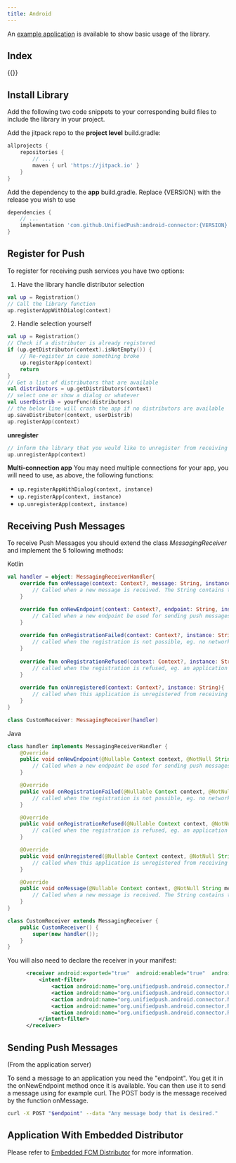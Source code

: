 ```yaml
---
title: Android
---
```


An [example application](https://github.com/UnifiedPush/android-example) is available to show basic usage of the library.

## Index

{{<toc>}}

## Install Library

Add the following two code snippets to your corresponding build files to include the library in your project.

Add the jitpack repo to the **project level** build.gradle:

```gradle
allprojects {
    repositories {
        // ...
        maven { url 'https://jitpack.io' }
    }
}
```

Add the dependency to the **app** build.gradle. Replace {VERSION} with the release you wish to use

```gradle
dependencies {
    // ...
    implementation 'com.github.UnifiedPush:android-connector:{VERSION}'
}
```

## Register for Push

To register for receiving push services you have two options:
1. Have the library handle distributor selection

```kotlin
val up = Registration()
// Call the library function
up.registerAppWithDialog(context)
```

2. Handle selection yourself

```kotlin
val up = Registration()
// Check if a distributor is already registered
if (up.getDistributor(context).isNotEmpty()) {
    // Re-register in case something broke
    up.registerApp(context)
    return
}
// Get a list of distributors that are available
val distributors = up.getDistributors(context)
// select one or show a dialog or whatever
val userDistrib = yourFunc(distributors)
// the below line will crash the app if no distributors are available
up.saveDistributor(context, userDistrib)
up.registerApp(context)
```

**unregister**

```kotlin
// inform the library that you would like to unregister from receiving push messages
up.unregisterApp(context)
```

**Multi-connection app**
You may need multiple connections for your app, you will need to use, as above, the following functions:

- `up.registerAppWithDialog(context, instance)`
- `up.registerApp(context, instance)`
- `up.unregisterApp(context, instance)`

## Receiving Push Messages

To receive Push Messages you should extend the class _MessagingReceiver_ and implement the 5 following methods:

Kotlin

```kotlin
val handler = object: MessagingReceiverHandler{
    override fun onMessage(context: Context?, message: String, instance: String) {
        // Called when a new message is received. The String contains the full POST body of the push message
    }

    override fun onNewEndpoint(context: Context?, endpoint: String, instance: String) {
        // Called when a new endpoint be used for sending push messages
    }
    
    override fun onRegistrationFailed(context: Context?, instance: String) {
        // called when the registration is not possible, eg. no network
    }
    
    override fun onRegistrationRefused(context: Context?, instance: String) {
        // called when the registration is refused, eg. an application with the same Id and another token is registered
    }
    
    override fun onUnregistered(context: Context?, instance: String){
        // called when this application is unregistered from receiving push messages
    }
}

class CustomReceiver: MessagingReceiver(handler)
```

Java

```java
class handler implements MessagingReceiverHandler {
    @Override
    public void onNewEndpoint(@Nullable Context context, @NotNull String endpoint, @NotNull String instance) {
        // Called when a new endpoint be used for sending push messages
    }

    @Override
    public void onRegistrationFailed(@Nullable Context context, @NotNull String instance) {
        // called when the registration is not possible, eg. no network
    }

    @Override
    public void onRegistrationRefused(@Nullable Context context, @NotNull String instance) {
        // called when the registration is refused, eg. an application with the same Id and another token is registered
    }

    @Override
    public void onUnregistered(@Nullable Context context, @NotNull String instance) {
        // called when this application is unregistered from receiving push messages
    }

    @Override
    public void onMessage(@Nullable Context context, @NotNull String message, @NotNull String instance) {
        // Called when a new message is received. The String contains the full POST body of the push message
    }
}

class CustomReceiver extends MessagingReceiver {
    public CustomReceiver() {
        super(new handler());
    }
}
```

You will also need to declare the receiver in your manifest:

```xml
      <receiver android:exported="true"  android:enabled="true"  android:name=".CustomReceiver">
          <intent-filter>
              <action android:name="org.unifiedpush.android.connector.MESSAGE"/>
              <action android:name="org.unifiedpush.android.connector.UNREGISTERED"/>
              <action android:name="org.unifiedpush.android.connector.NEW_ENDPOINT"/>
              <action android:name="org.unifiedpush.android.connector.REGISTRATION_FAILED"/>
              <action android:name="org.unifiedpush.android.connector.REGISTRATION_REFUSED"/>
          </intent-filter>
      </receiver>
```

## Sending Push Messages

(From the application server)

To send a message to an application you need the "endpoint". You get it in the onNewEndpoint method once it is available. You can then use it to send a message using for example curl. The POST body is the message received by the function onMessage.

```bash
curl -X POST "$endpoint" --data "Any message body that is desired."
```

## Application With Embedded Distributor

Please refer to [Embedded FCM Distributor](/developers/embedded_fcm/) for more information.
